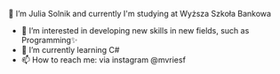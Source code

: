 👋 I’m Julia Solnik and currently I'm studying at Wyższa Szkoła Bankowa

- 👀 I’m interested in developing new skills in new fields, such as Programming✨
- 🌱 I’m currently learning C#
- 📫 How to reach me: via instagram @mvriesf

<!---
Mvriesf/Mvriesf is a ✨ special ✨ repository because its `README.md` (this file) appears on your GitHub profile.
You can click the Preview link to take a look at your changes.
--->
